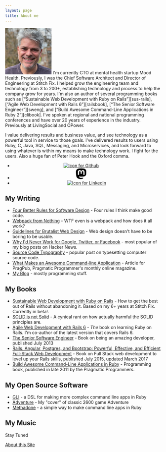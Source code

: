 ```yaml
---
layout: page
title: About me
---
```


<img class="fl pr2 pb3" src="/images/DavidCopeland.png" height="150">
I'm currently CTO at mental health startup Mood Health.  Previously, I was the Chief Software Architect and Director of Engineering at Stitch Fix.  I helped grow the engineering team and technology from 3 to 200+, establishing technology and process to help the company grow for years.  I'm also an author of several programming books such as [“Sustainable Web Development with Ruby on Rails”][sus-rails], [“Agile Web Development with Rails 6”][railsbook], [“The Senior Software Engineer”][sweng], and [“Build Awesome Command-Line Applications in Ruby 2”][clibook].  I've spoken at regional and national programming conferences and have over 20 years of experience in the industry. Previously at LivingSocial and OPower.

I value delivering results and business value, and see technology as a powerful tool in service to those goals.  I've delivered results to users using Ruby, C, Java, SQL, Messaging, and Microservices, and look forward to using whatever is within my means to make technology work.  I fight for the users.  Also a huge fan of Peter Hook and the Oxford comma.

<nav style="text-align: center;">
<ul class="list-inline ml0 pl0">
<li style="margin-right: 36px;">
<a href="https://github.com/davetron5000"><img alt="Icon for Github" src="/images/github-icon.png" height="36"></a>
</li>
<li style="margin-right: 36px;">
<a rel="me" href="https://ruby.social/@davetron5000"><img alt="Icon for Mastodon" src="/images/mastodon-logo.png" height="36"></a>
</li>
<li>
<a href="https://www.linkedin.com/in/davidcopeland"><img alt="Icon for Linkedin" src="/images/linkedin-icon.png" height="36"></a>
</li>
</ul>
</nav>

[stitchfix]: https://www.stitchfix.com

## My Writing

* [Four Better Rules for Software Design][four_rules] - Four rules I think make good code.
* [Webpack from Nothing][webpack] - WTF even is a webpack and how does it all work?
* [Guidelines for Brutalist Web Design][brutalist] - Web design doesn't have to be boring to be usable.
* [Why I'd Never Work for Google, Twitter, or Facebook][nogoogle] - most popular of my blog posts on Hacker News.
* [Source Code Typography][typography] - popular post on typesetting computer source code.
* [What Makes an Awesome Command-line Application][pragpub] - Article for PragPub, Pragmatic Programmer's monthly online magazine.
* [My Blog](/blog/archives) - mostly programming stuff.

## My Books

* [Sustainable Web Development with Ruby on Rails][sus-rails] - How to get the best out of Rails without abandoning
it. Based on my 6+ years at Stitch Fix. Currently in beta!.
* [SOLID is not Solid][solid] - A cynical rant on how actually harmful the SOLID principles are.
* [Agile Web Development with Rails 6][railsbook] - *The* book on learning Ruby on Rails.  I'm co-author of the latest version that covers Rails 6.
* [The Senior Software Engineer][sweng] - Book on being an amazing developer, published July 2013
* [Rails, Angular, Postgres, and Bootstrap: Powerful, Effective, and Efficient Full-Stack Web Development][fullstackbook] - Book on Full Stack web development to level up your Rails skills, published July 2015, updated March 2017
* [Build Awesome Command-Line Applications in Ruby][clibook] - Programming book, published in late 2011 by the Pragmatic Programmers.

[sus-rails]: https://sustainable-rails.com
[solid]: https://solid-is-not-solid.com
[railsbook]: https://pragprog.com/book/rails6
[clibook]: http://pragprog.com/book/dccar2
[nogoogle]: https://naildrivin5.com/blog/2011/08/01/why-i-wont-work-for-google-twitter-facebook.html
[typography]: /blog/2013/05/17/source-code-typography.html
[pragpub]: http://pragprog.com/magazines/2012-05/what-makes-an-awesome-commandline-application
[sweng]: http://www.theseniorsoftwareengineer.com
[fullstackbook]: https://pragprog.com/titles/dcbang2
[webpack]: https://what-problem-does-it-solve.com/webpack/index.html
[brutalist]: https://brutalist-web.design
[four_rules]: /blog/2019/07/25/four-better-rules-for-software-design.html

## My Open Source Software

* [GLI][gli] - a DSL for making more complex command line apps in Ruby
* [Adventure][adventure] - My "cover" of classic 2600 game Adventure
* [Methadone][methadone] - a simple way to make command line apps in Ruby

[methadone]: https://github.com/davetron5000/methadone
[gli]: https://github.com/davetron5000/gli
[trickster]: https://github.com/davetron5000/trickster
[ruby-style]: https://github.com/davetron5000/ruby-style
[adventure]: https://naildrivin5.com/adventure/index.html

## My Music

Stay Tuned

[About this Site](/colophon.html)
